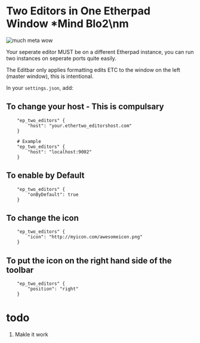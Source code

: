 # Two Editors in One Etherpad Window *Mind Blo2\nm

![much meta wow](http://i.imgur.com/YqSxqOa.png)

Your seperate editor MUST be on a different Etherpad instance, you can run two instances on seperate ports quite easily.

The Editbar only applies formatting edits ETC to the window on the left (master window), this is intentional.

In your `settings.json`, add:

## To change your host - This is compulsary

```
    "ep_two_editors" {
        "host": "your.ethertwo_editorshost.com"
    }

    # Example
    "ep_two_editors" {
        "host": "localhost:9002"
    }
```
## To enable by Default

```
    "ep_two_editors" {
        "onByDefault": true
    }
```

## To change the icon

```
    "ep_two_editors" {
        "icon": "http://myicon.com/awesomeicon.png"
    }
```

## To put the icon on the right hand side of the toolbar
```
    "ep_two_editors" {
        "position": "right"
    }
```



todo
====

1. Makle it work
